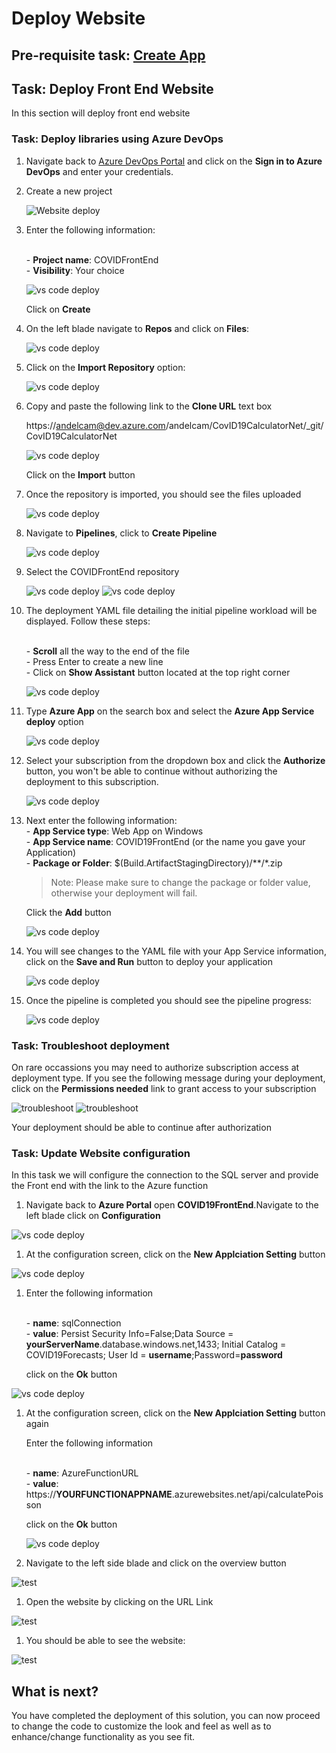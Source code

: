 # Deploy Website

## Pre-requisite task: [Create  App](create-function-app.md)

## Task: Deploy Front End Website

In this section will deploy front end website

### Task: Deploy libraries using Azure DevOps

1. Navigate back to  <a href="https://dev.azure.com/">Azure DevOps Portal</a> and click on the **Sign in to Azure DevOps** and enter your credentials.

1. Create a new project

    ![Website deploy](media/deploy/13.png)

1. Enter the following information:

    <br>- **Project name**: COVIDFrontEnd
    <br>- **Visibility**: Your choice

   ![vs code deploy](media/deploy/1.png)

    Click on **Create**

1. On the left blade navigate to **Repos** and click on **Files**:

   ![vs code deploy](media/deploy/3.png)

1. Click on the **Import Repository** option:

   ![vs code deploy](media/deploy/4.png)

1. Copy and paste the following link to the **Clone URL** text box

   https://andelcam@dev.azure.com/andelcam/CovID19CalculatorNet/_git/CovID19CalculatorNet

   ![vs code deploy](media/deploy/17.png)

   Click on the **Import** button

1. Once the repository is imported, you should see the files uploaded

   ![vs code deploy](media/deploy/5.png)

1. Navigate to **Pipelines**, click to **Create Pipeline**

   ![vs code deploy](media/deploy/6.png)

1. Select the COVIDFrontEnd repository

   ![vs code deploy](media/deploy/7.png)
   ![vs code deploy](media/deploy/8.png)

1. The deployment YAML file detailing the initial pipeline workload will be displayed. Follow these steps:

    <br> - **Scroll** all the way to the end of the file
    <br> - Press Enter to create a new line
    <br> - Click on **Show Assistant** button located at the top right corner

   ![vs code deploy](media/deploy/9.png)

1. Type **Azure App** on the search box and select the **Azure App Service deploy** option

   ![vs code deploy](media/deploy/9a.png)

1. Select your subscription from the dropdown box and click the  **Authorize** button, you won't be able to continue without authorizing the deployment to this subscription.

   ![vs code deploy](media/deploy/10.png)

1. Next enter the following information:
    <br> - **App Service type**: Web App on Windows
    <br> - **App Service name**: COVID19FrontEnd (or the name you gave your Application)
    <br> - **Package or Folder**:  $(Build.ArtifactStagingDirectory)/**/*.zip

   > Note: Please make sure to change the package or folder value, otherwise your deployment will fail.

   Click the **Add** button

   ![vs code deploy](media/deploy/10a.png)

1. You will see changes to the YAML file with your App Service information, click on the **Save and Run** button to deploy your application

   ![vs code deploy](media/deploy/11.png)

1. Once the pipeline is completed you should see the pipeline progress:

   ![vs code deploy](media/deploy/15.png)

### Task: Troubleshoot deployment

On rare occassions you may need to authorize subscription access at deployment type. If you see the following message during your deployment, click on the **Permissions needed** link to grant access to your subscription

![troubleshoot](media/deploy/13a.png)
![troubleshoot](media/deploy/14.png)

Your deployment should be able to continue after authorization

### Task: Update Website configuration

In this task we will configure the connection to the SQL server and provide the Front end with the link to the Azure function

1. Navigate back to **Azure Portal** open **COVID19FrontEnd**.Navigate to the left blade click on **Configuration**

 ![vs code deploy](media/4a.png)

 1. At the configuration screen, click on the **New Applciation Setting** button

 ![vs code deploy](media/5.png)

 1. Enter the following information
    
     <br> - **name**: sqlConnection
     <br> - **value**: Persist Security Info=False;Data Source = **yourServerName**.database.windows.net,1433; Initial Catalog = COVID19Forecasts; User Id = **username**;Password=**password**

      click on the **Ok** button

 ![vs code deploy](media/18.png)


 1. At the configuration screen, click on the **New Applciation Setting** button again

    Enter the following information
    
     <br> - **name**: AzureFunctionURL
     <br> - **value**: https://**YOURFUNCTIONAPPNAME**.azurewebsites.net/api/calculatePoisson

      click on the **Ok** button

    ![vs code deploy](media/19.png)

 1. Navigate to the left side blade and click on the overview button

![test](media/6.png)

1. Open the website by clicking on the URL Link

![test](media/7.png)

1. You should be able to see the website:

![test](media/8.png)

## What is next?

You have completed the deployment of this solution, you can now proceed to change the code to customize the look and feel as well as to enhance/change functionality as you see fit.